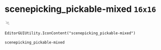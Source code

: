 # scenepicking_pickable-mixed `16x16`
<img src="/img/scenepicking_pickable-mixed.png" width=16 height=16>

``` CSharp
EditorGUIUtility.IconContent("scenepicking_pickable-mixed")
```
```
scenepicking_pickable-mixed
```
